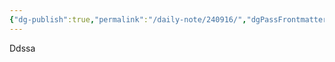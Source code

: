 ```yaml
---
{"dg-publish":true,"permalink":"/daily-note/240916/","dgPassFrontmatter":true,"noteIcon":"","created":"2024-09-16T16:06:30.764+09:00","updated":"2024-09-16T16:08:22.660+09:00"}
---
```


Ddssa